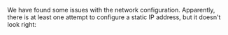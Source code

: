 We have found some issues with the network configuration. Apparently, there is at least one attempt to configure a static IP address, but it doesn't look right:

